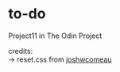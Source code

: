 # to-do
Project11 in The Odin Project  

credits:  
-> reset.css from [joshwcomeau](https://www.joshwcomeau.com/css/custom-css-reset/)